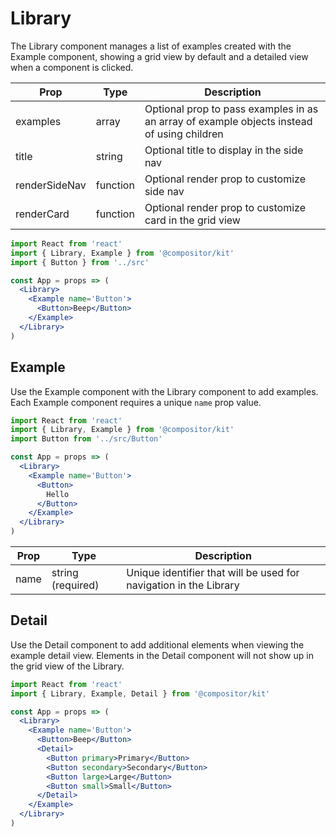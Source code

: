 # Library

The Library component manages a list of examples created with the Example component,
showing a grid view by default and a detailed view when a component is clicked.

Prop | Type | Description
---|---|---
examples | array | Optional prop to pass examples in as an array of example objects instead of using children
title | string | Optional title to display in the side nav
renderSideNav | function | Optional render prop to customize side nav
renderCard | function | Optional render prop to customize card in the grid view 


```jsx
import React from 'react'
import { Library, Example } from '@compositor/kit'
import { Button } from '../src'

const App = props => (
  <Library>
    <Example name='Button'>
      <Button>Beep</Button>
    </Example>
  </Library>
)
```

## Example

Use the Example component with the Library component to add examples.
Each Example component requires a unique `name` prop value.

```jsx
import React from 'react'
import { Library, Example } from '@compositor/kit'
import Button from '../src/Button'

const App = props => (
  <Library>
    <Example name='Button'>
      <Button>
        Hello
      </Button>
    </Example>
  </Library>
)
```

Prop | Type | Description
---|---|---
name | string (required) | Unique identifier that will be used for navigation in the Library

## Detail

Use the Detail component to add additional elements when viewing the example detail view. Elements in the Detail component will not show up in the grid view of the Library.

```jsx
import React from 'react'
import { Library, Example, Detail } from '@compositor/kit'

const App = props => (
  <Library>
    <Example name='Button'>
      <Button>Beep</Button>
      <Detail>
        <Button primary>Primary</Button>
        <Button secondary>Secondary</Button>
        <Button large>Large</Button>
        <Button small>Small</Button>
      </Detail>
    </Example>
  </Library>
)
```
